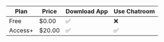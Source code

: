 
|Plan    |Price   | Download App    | Use Chatroom   |
|-----   |-----   |-------          | ------------   |
|Free    |$0.00   |✅                 |❌             |
|Access+ |$20.00  |✅                 |✅             |
